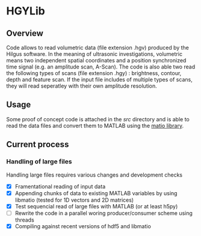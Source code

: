 # HGYLib

## Overview
Code allows to read volumetric data (file extension .hgv) produced by the Hilgus software. In the meaning of ultrasonic investigations, volumetric means two independent spatial coordinates and a position synchronized time signal (e.g. an amplitude scan, A-Scan). The code is also able two read the following types of scans (file extension .hgy) : brightness, contour, depth and feature scan. If the input file includes of multiple types of scans, they will read seperatley with their own amplitude resolution.

## Usage
Some proof of concept code is attached in the *src* directory and is able to read the data files and convert them to MATLAB using the [matio library](https://sourceforge.net/projects/matio/).

## Current process

### Handling of large files

Handling large files requires various changes and development checks

- [x] Framentational reading of input data
- [x] Appending chunks of data to existing MATLAB variables by using libmatio (tested for 1D vectors and 2D matrices)
- [x] Test sequencial read of large files with MATLAB (or at least h5py)
- [ ] Rewrite the code in a parallel woring producer/consumer scheme using threads
- [x] Compiling against recent versions of hdf5 and libmatio
